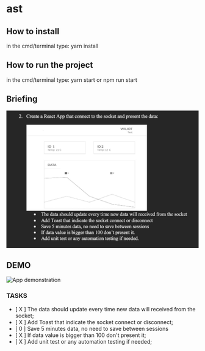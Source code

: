 # ast

## How to install
in the cmd/terminal type: yarn install

## How to run the project
in the cmd/terminal type: yarn start or npm run start

## Briefing
![Briefing](./briefing.png)

## DEMO
![App demonstration](./demo.gif)

### TASKS
- [ X ] The data should update every time new data will received from the socket;
- [ X ] Add Toast that indicate the socket connect or disconnect;
- [ 0 ] Save 5 minutes data, no need to save between sessions
- [ X ] If data value is bigger than 100 don't present it;
- [ X ] Add unit test or any automation testing if needed;

